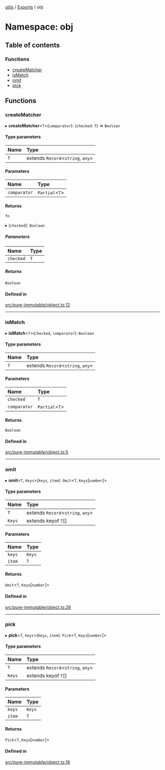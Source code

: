 [utils](../README.md) / [Exports](../modules.md) / obj

# Namespace: obj

## Table of contents

### Functions

- [createMatcher](obj.md#creatematcher)
- [isMatch](obj.md#ismatch)
- [omit](obj.md#omit)
- [pick](obj.md#pick)

## Functions

### createMatcher

▸ **createMatcher**<`T`\>(`comparator`): (`checked`: `T`) => `Boolean`

#### Type parameters

| Name | Type |
| :------ | :------ |
| `T` | extends `Record`<`string`, `any`\> |

#### Parameters

| Name | Type |
| :------ | :------ |
| `comparator` | `Partial`<`T`\> |

#### Returns

`fn`

▸ (`checked`): `Boolean`

##### Parameters

| Name | Type |
| :------ | :------ |
| `checked` | `T` |

##### Returns

`Boolean`

#### Defined in

[src/pure-immutable/object.ts:12](https://github.com/alpinisme/utils/blob/a680e5d/src/pure-immutable/object.ts#L12)

___

### isMatch

▸ **isMatch**<`T`\>(`checked`, `comparator`): `Boolean`

#### Type parameters

| Name | Type |
| :------ | :------ |
| `T` | extends `Record`<`string`, `any`\> |

#### Parameters

| Name | Type |
| :------ | :------ |
| `checked` | `T` |
| `comparator` | `Partial`<`T`\> |

#### Returns

`Boolean`

#### Defined in

[src/pure-immutable/object.ts:5](https://github.com/alpinisme/utils/blob/a680e5d/src/pure-immutable/object.ts#L5)

___

### omit

▸ **omit**<`T`, `Keys`\>(`keys`, `item`): `Omit`<`T`, `Keys`[`number`]\>

#### Type parameters

| Name | Type |
| :------ | :------ |
| `T` | extends `Record`<`string`, `any`\> |
| `Keys` | extends keyof `T`[] |

#### Parameters

| Name | Type |
| :------ | :------ |
| `keys` | `Keys` |
| `item` | `T` |

#### Returns

`Omit`<`T`, `Keys`[`number`]\>

#### Defined in

[src/pure-immutable/object.ts:28](https://github.com/alpinisme/utils/blob/a680e5d/src/pure-immutable/object.ts#L28)

___

### pick

▸ **pick**<`T`, `Keys`\>(`keys`, `item`): `Pick`<`T`, `Keys`[`number`]\>

#### Type parameters

| Name | Type |
| :------ | :------ |
| `T` | extends `Record`<`string`, `any`\> |
| `Keys` | extends keyof `T`[] |

#### Parameters

| Name | Type |
| :------ | :------ |
| `keys` | `Keys` |
| `item` | `T` |

#### Returns

`Pick`<`T`, `Keys`[`number`]\>

#### Defined in

[src/pure-immutable/object.ts:18](https://github.com/alpinisme/utils/blob/a680e5d/src/pure-immutable/object.ts#L18)
